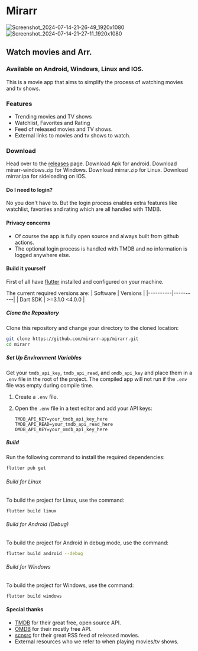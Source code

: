 # Mirarr

![Screenshot_2024-07-14-21-26-49_1920x1080](https://github.com/user-attachments/assets/1a54e640-0972-4fd7-87d2-29eb8780b80e)
![Screenshot_2024-07-14-21-27-11_1920x1080](https://github.com/user-attachments/assets/b9850d12-3c41-4e03-9228-939b3877324a)

## Watch movies and Arr.

### Available on Android, Windows, Linux and IOS.

This is a movie app that aims to simplify the process of watching movies and tv shows.

### Features

- Trending movies and TV shows
- Watchlist, Favorites and Rating
- Feed of released movies and TV shows.
- External links to movies and tv shows to watch.

### Download

Head over to the [releases](https://github.com/mirarr-app/mirarr/releases) page.
Download Apk for android.
Download mirarr-windows.zip for Windows.
Download mirrar.zip for Linux.
Download mirrar.ipa for sideloading on IOS.

#### Do I need to login?

No you don't have to. But the login process enables extra features like watchlist, favorties and rating which are all handled with TMDB.

#### Privacy concerns

- Of course the app is fully open source and always built from github actions.
- The optional login process is handled with TMDB and no information is logged anywhere else.

#### Build it yourself

First of all have [flutter]([https://docs.flutter.dev/get-started/install) installed and configured on your machine.

The current required versions are:
| Software | Versions |
|----------|----------|
| Dart SDK | >=3.1.0 <4.0.0 |

##### Clone the Repository

Clone this repository and change your directory to the cloned location:

```sh
git clone https://github.com/mirarr-app/mirarr.git
cd mirarr
```

##### Set Up Environment Variables

Get your `tmdb_api_key`, `tmdb_api_read`, and `omdb_api_key` and place them in a `.env` file in the root of the project. The compiled app will not run if the `.env` file was empty during compile time.

1. Create a `.env` file.

2. Open the `.env` file in a text editor and add your API keys:

   ```env
   TMDB_API_KEY=your_tmdb_api_key_here
   TMDB_API_READ=your_tmdb_api_read_here
   OMDB_API_KEY=your_omdb_api_key_here
   ```

##### Build

Run the following command to install the required dependencies:

```sh
flutter pub get
```

###### Build for Linux

To build the project for Linux, use the command:

```sh
flutter build linux
```

###### Build for Android (Debug)

To build the project for Android in debug mode, use the command:

```sh
flutter build android --debug
```

###### Build for Windows

To build the project for Windows, use the command:

```sh
flutter build windows
```

#### Special thanks

- [TMDB](https://www.themoviedb.org/) for their great free, open source API.
- [OMDB](http://www.omdbapi.com/) for their mostly free API.
- [scnsrc](https://scnsrc.me/) for their great RSS feed of released movies.
- External resources who we refer to when playing movies/tv shows.
